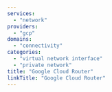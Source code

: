 ```yaml
---
services:
  - "network"
providers:
  - "gcp"
domains:
  - "connectivity"
categories: 
  - "virtual network interface"
  - "private network" 
title: "Google Cloud Router"
linkTitle: "Google Cloud Router"
---
```

